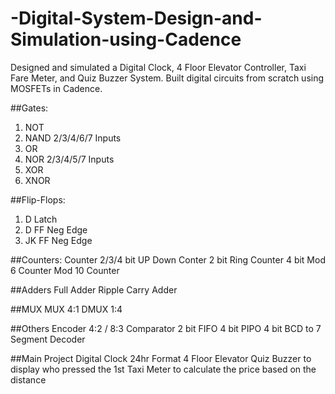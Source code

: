 # -Digital-System-Design-and-Simulation-using-Cadence
 Designed and simulated a Digital Clock, 4 Floor Elevator Controller, Taxi Fare Meter, and Quiz Buzzer System. Built digital  circuits from scratch using MOSFETs in Cadence. 

##Gates:
1. NOT
2. NAND 2/3/4/6/7 Inputs
3. OR
4. NOR 2/3/4/5/7 Inputs
5. XOR
6. XNOR


##Flip-Flops:
1. D Latch 
2. D FF Neg Edge
3. JK FF Neg Edge

##Counters:
Counter 2/3/4 bit
UP Down Conter 2 bit
Ring Counter 4 bit
Mod 6 Counter
Mod 10 Counter

##Adders
Full Adder
Ripple Carry Adder

##MUX
MUX 4:1 
DMUX 1:4 

##Others
Encoder 4:2 / 8:3 
Comparator 2 bit
FIFO 4 bit
PIPO 4 bit
BCD to 7 Segment Decoder

##Main Project
Digital Clock 24hr Format
4 Floor Elevator
Quiz Buzzer to display who pressed the 1st
Taxi Meter to calculate the price based on the distance



